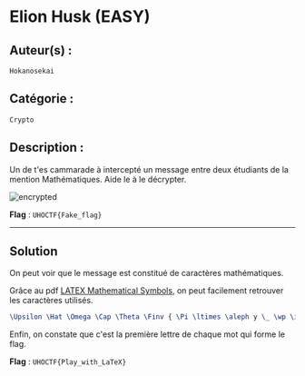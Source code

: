 # Elion Husk (EASY)

## Auteur(s) :

`Hokanosekai`

## Catégorie : 

`Crypto`

## Description :

Un de t'es cammarade à intercepté un message entre deux étudiants de la mention Mathématiques. Aide le à le décrypter.

![encrypted](https://i.imgur.com/2OPlfZ4.png)

**Flag** : `UHOCTF{Fake_flag}`

---

## Solution

On peut voir que le message est constitué de caractères mathématiques. 

Grâce au pdf [LATEX Mathematical Symbols](https://www.cmor-faculty.rice.edu/~heinken/latex/symbols.pdf), on peut facilement retrouver les caractères utilisés.

```latex
\Upsilon \Hat \Omega \Cap \Theta \Finv { \Pi \ltimes \aleph y \_ \wp \infty \therefore \heartsuit \_ \Lsh \aleph \Theta \eth \Xi }
```

Enfin, on constate que c'est la première lettre de chaque mot qui forme le flag.

**Flag** : `UHOCTF{Play_with_LaTeX}`